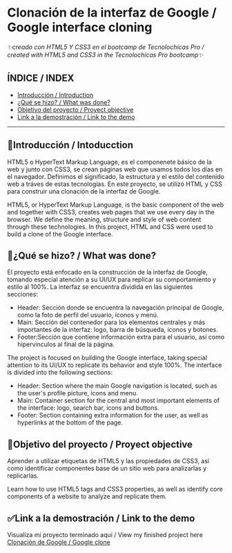 # Clonación de la interfaz de Google / Google interface cloning
###### ✨creado con HTML5 Y CSS3 en el bootcamp de Tecnolochicas Pro / created with HTML5 and CSS3 in the Tecnolochicas Pro bootcamp✨

## ÍNDICE / INDEX
* [ Introducción / Introduction]()
* [ ¿Qué se hizo? / What was done?]()
* [ Objetivo del proyecto / Proyect objective]()
* [ Link a la demostración / Link to the demo ]()

***

## 📃Introducción / Intoducction
HTML5 o HyperText Markup Language, es el componenete básico de la web y junto con CSS3, se crean páginas web que usamos todos los días en el navegador. Definimos el significado, la estructura y el estilo del contenido web a tráves de estas tecnologías.
En este proyecto, se utilizó HTML y CSS para construir una clonación de la interfaz de Google.

HTML5, or HyperText Markup Language, is the basic component of the web and together with CSS3, creates web pages that we use every day in the browser. We define the meaning, structure and style of web content through these technologies.
In this project, HTML and CSS were used to build a clone of the Google interface.

## 🔎¿Qué se hizo? / What was done?
El proyecto está enfocado en la construcción de la interfaz de Google, tomando especial atención a su UI/UX para replicar su comportamiento y estilo al 100%. La interfaz se encuentra dividida en las siguientes secciones: 

* Header: Sección donde se encuentra la navegación principal de Google, como la foto de perfil del usuario, íconos y menú.
* Main: Sección del contenedor para los elementos centrales y más importantes de la interfaz: logo, barra de búsqueda, íconos y botones.
* Footer:Sección que contiene información extra para el usuario, así como hipervinculos al final de la página.

The project is focused on building the Google interface, taking special attention to its UI/UX to replicate its behavior and style 100%. The interface is divided into the following sections: 

* Header: Section where the main Google navigation is located, such as the user's profile picture, icons and menu.
* Main: Container section for the central and most important elements of the interface: logo, search bar, icons and buttons.
* Footer: Section containing extra information for the user, as well as hyperlinks at the bottom of the page.

## 🎯Objetivo del proyecto / Proyect objective
Aprender a utilizar etiquetas de HTML5 y las propiedades de CSS3, así como identificar componentes base de un sitio web para analizarlas y replicarlas.

Learn how to use HTML5 tags and CSS3 properties, as well as identify core components of a website to analyze and replicate them.

## ✅Link a la demostración / Link to the demo
Visualiza mi proyecto terminado aquí / View my finished project here [Clonación de Google / Google clone](https://minervacastillo.github.io/Google-clone/)





